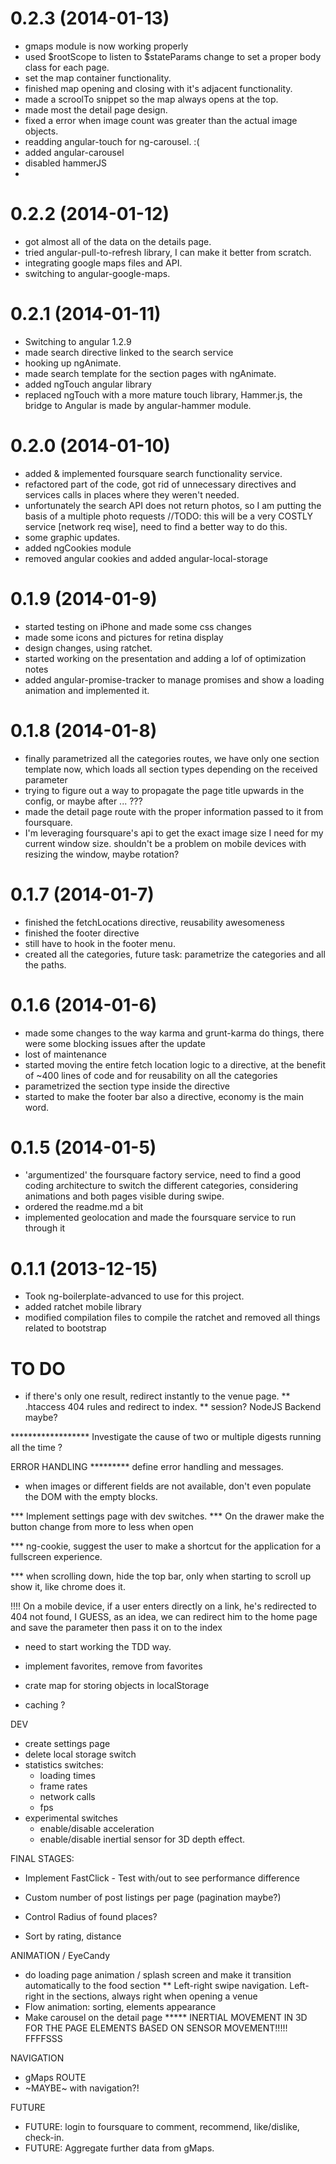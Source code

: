 # 0.2.3 (2014-01-13)

* gmaps module is now working properly
* used $rootScope to listen to $stateParams change to set a proper body class for each page.
* set the map container functionality.
* finished map opening and closing with it's adjacent functionality.
* made a scroolTo snippet so the map always opens at the top.
* made most the detail page design.
* fixed a error when image count was greater than the actual image objects.
* readding angular-touch for ng-carousel. :(
* added angular-carousel
* disabled hammerJS
*


# 0.2.2 (2014-01-12)

* got almost all of the data on the details page.
* tried angular-pull-to-refresh library, I can make it better from scratch.
* integrating google maps files and API.
* switching to angular-google-maps.


# 0.2.1 (2014-01-11)

* Switching to angular 1.2.9
* made search directive linked to the search service
* hooking up ngAnimate.
* made search template for the section pages with ngAnimate.
* added ngTouch angular library
* replaced ngTouch with a more mature touch library, Hammer.js, the bridge to Angular is made by angular-hammer module.


# 0.2.0 (2014-01-10)

* added & implemented foursquare search functionality service.
* refactored part of the code, got rid of unnecessary directives and services calls in places where they weren't needed.
* unfortunately the search API does not return photos, so I am putting the basis of a multiple photo requests
//TODO: this will be a very COSTLY service [network req wise], need to find a better way to do this.
* some graphic updates.
* added ngCookies module
* removed angular cookies and added angular-local-storage

# 0.1.9 (2014-01-9)

* started testing on iPhone and made some css changes
* made some icons and pictures for retina display
* design changes, using ratchet.
* started working on the presentation and adding a lof of optimization notes
* added angular-promise-tracker to manage promises and show a loading animation and implemented it.

# 0.1.8 (2014-01-8)

* finally parametrized all the categories routes, we have only one section template now, which loads all section types depending on the received parameter
* trying to figure out a way to propagate the page title upwards in the config, or maybe after ... ???
* made the detail page route with the proper information passed to it from foursquare.
* I'm leveraging foursquare's api to get the exact image size I need for my current window size. shouldn't be a problem on mobile devices with resizing the window, maybe rotation?

# 0.1.7 (2014-01-7)

* finished the fetchLocations directive, reusability awesomeness
* finished the footer directive
* still have to hook in the footer menu.
* created all the categories, future task: parametrize the categories and all the paths.

# 0.1.6 (2014-01-6)

* made some changes to the way karma and grunt-karma do things, there were some blocking issues after the update
* lost of maintenance
* started moving the entire fetch location logic to a directive, at the benefit of ~400 lines of code and for reusability on all the categories
* parametrized the section type inside the directive
* started to make the footer bar also a directive, economy is the main word.


# 0.1.5 (2014-01-5)

* 'argumentized' the foursquare factory service, need to find a good coding architecture to switch the different categories, considering animations and both pages visible during swipe.
* ordered the readme.md a bit
* implemented geolocation and made the foursquare service to run through it


# 0.1.1 (2013-12-15)

* Took ng-boilerplate-advanced to use for this project.
* added ratchet mobile library
* modified compilation files to compile the ratchet and removed all things related to bootstrap








# TO DO


* if there's only one result, redirect instantly to the venue page.
** .htaccess 404 rules and redirect to index.
** session? NodeJS Backend maybe?

****************** Investigate the cause of two or multiple digests running all the time ?

ERROR HANDLING
********* define error handling and messages.
* when images or different fields are not available, don't even populate the DOM with the empty blocks.


*** Implement settings page with dev switches.
*** On the drawer make the button change from more to less when open

*** ng-cookie, suggest the user to make a shortcut for the application for a fullscreen experience.

*** when scrolling down, hide the top bar, only when starting to scroll up show it, like chrome does it.

!!!! On a mobile device, if a user enters directly on a link, he's redirected to 404 not found, I GUESS,
as an idea, we can redirect him to the home page and save the parameter then pass it on to the index

* need to start working the TDD way.


* implement favorites, remove from favorites
* crate map for storing objects in localStorage
* caching ?

DEV

* create settings page
* delete local storage switch
* statistics switches:
  - loading times
  - frame rates
  - network calls
  - fps
* experimental switches
  - enable/disable acceleration
  - enable/disable inertial sensor for 3D depth effect.



FINAL STAGES:

* Implement FastClick - Test with/out to see performance difference

* Custom number of post listings per page (pagination maybe?)

* Control Radius of found places?

* Sort by rating, distance


ANIMATION / EyeCandy

* do loading page animation / splash screen and make it transition automatically to the food section
** Left-right swipe navigation. Left-right in the sections, always right when opening a venue
* Flow animation: sorting, elements appearance
* Make carousel on the detail page
***** INERTIAL MOVEMENT IN 3D FOR THE PAGE ELEMENTS BASED ON SENSOR MOVEMENT!!!!! FFFFSSS

NAVIGATION
* gMaps ROUTE
* ~MAYBE~ with navigation?!


FUTURE
* FUTURE: login to foursquare to comment, recommend, like/dislike, check-in.
* FUTURE: Aggregate further data from gMaps.

